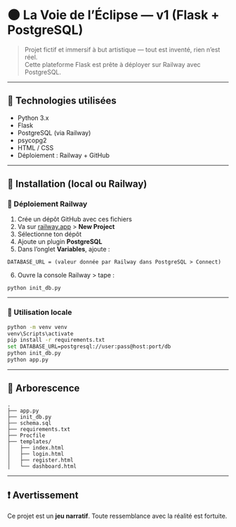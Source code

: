 
# 🌑 La Voie de l’Éclipse — v1 (Flask + PostgreSQL)

> Projet fictif et immersif à but artistique — tout est inventé, rien n’est réel.  
> Cette plateforme Flask est prête à déployer sur Railway avec PostgreSQL.

---

## 🔧 Technologies utilisées

- Python 3.x
- Flask
- PostgreSQL (via Railway)
- psycopg2
- HTML / CSS
- Déploiement : Railway + GitHub

---

## 🚀 Installation (local ou Railway)

### 🔹 Déploiement Railway

1. Crée un dépôt GitHub avec ces fichiers
2. Va sur [railway.app](https://railway.app) > **New Project**
3. Sélectionne ton dépôt
4. Ajoute un plugin **PostgreSQL**
5. Dans l’onglet **Variables**, ajoute :

```
DATABASE_URL = (valeur donnée par Railway dans PostgreSQL > Connect)
```

6. Ouvre la console Railway > tape :
```
python init_db.py
```

---

### 🔹 Utilisation locale

```bash
python -m venv venv
venv\Scripts\activate
pip install -r requirements.txt
set DATABASE_URL=postgresql://user:pass@host:port/db
python init_db.py
python app.py
```

---

## 📁 Arborescence

```
.
├── app.py
├── init_db.py
├── schema.sql
├── requirements.txt
├── Procfile
├── templates/
│   ├── index.html
│   ├── login.html
│   ├── register.html
│   └── dashboard.html
```

---

## ❗ Avertissement

Ce projet est un **jeu narratif**. Toute ressemblance avec la réalité est fortuite.
